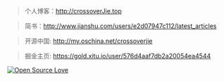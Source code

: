 > 个人博客：http://crossoverJie.top

> 简书：http://www.jianshu.com/users/e2d07947c112/latest_articles

> 开源中国: http://my.oschina.net/crossoverjie

> 掘金主页: https://gold.xitu.io/user/576d4aaf7db2a20054ea4544


[![Open Source Love](https://badges.frapsoft.com/os/v1/open-source.svg?v=103)](https://github.com/ellerbrock/open-source-badge/)

